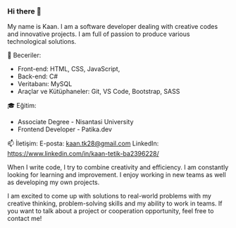 ### Hi there 👋

My name is Kaan. I am a software developer dealing with creative codes and innovative projects. I am full of passion to produce various technological solutions.

🚀 Beceriler:
- Front-end: HTML, CSS, JavaScript, 
- Back-end: C# 
- Veritabanı: MySQL
- Araçlar ve Kütüphaneler: Git, VS Code, Bootstrap, SASS

🎓 Eğitim:
- Associate Degree - Nisantasi University
- Frontend Developer - Patika.dev

📫 İletişim:
E-posta: kaan.tk28@gmail.com
LinkedIn: https://www.linkedin.com/in/kaan-tetik-ba2396228/

When I write code, I try to combine creativity and efficiency. I am constantly looking for learning and improvement. I enjoy working in new teams as well as developing my own projects.

I am excited to come up with solutions to real-world problems with my creative thinking, problem-solving skills and my ability to work in teams. If you want to talk about a project or cooperation opportunity, feel free to contact me!
